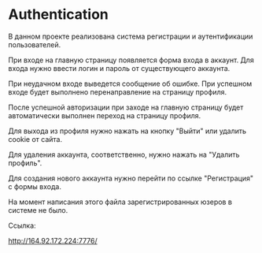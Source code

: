 # Authentication
<p>В данном проекте реализована система регистрации и аутентификации пользователей.</p>
<p>При входе на главную страницу появляется форма входа в аккаунт. Для входа нужно ввести логин и пароль от существующего аккаунта.</p>
<p>При неудачном входе выведется сообщение об ошибке. При успешном входе будет выполнено перенаправление на страницу профиля.</p>
<p>После успешной авторизации при заходе на главную страницу будет автоматически выполнен переход на страницу профиля.</p>
<p>Для выхода из профиля нужно нажать на кнопку "Выйти" или удалить cookie от сайта.</p>
<p>Для удаления аккаунта, соответственно, нужно нажать на "Удалить профиль".</p>
<p>Для создания нового аккаунта нужно перейти по ссылке "Регистрация" с формы входа.</p>
<p>На момент написания этого файла зарегистрированных юзеров в системе не было.</p>
<p></p>
<p>Ссылка:</p>
<a href="http://164.92.172.224:7776/">http://164.92.172.224:7776/</a>
